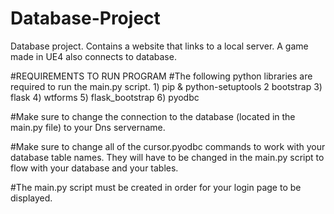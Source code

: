 # Database-Project
Database project. Contains a website that links to a local server. A game made in UE4 also connects to database.



#REQUIREMENTS TO RUN PROGRAM
  #The following python libraries are required to run the main.py script.
    1) pip & python-setuptools
    2  bootstrap
    3) flask
    4) wtforms
    5) flask_bootstrap
    6) pyodbc
    


#Make sure to change the connection to the database (located in the main.py file) to your Dns servername.

#Make sure to change all of the cursor.pyodbc commands to work with your database table names. They will have to be changed in the main.py script to flow with your database and your tables.

#The main.py script must be created in order for your login page to be displayed.
